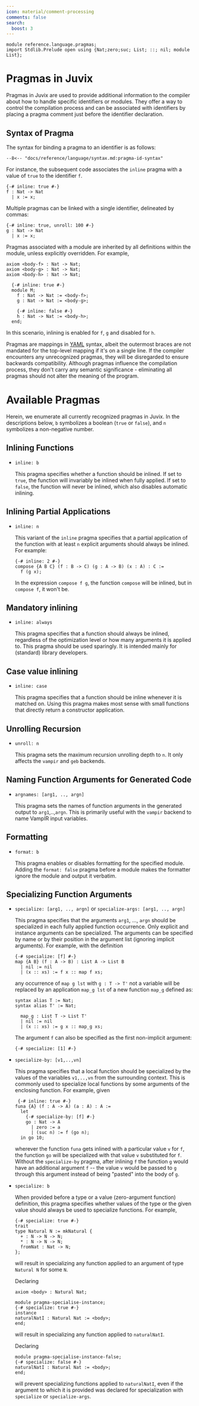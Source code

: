 ```yaml
---
icon: material/comment-processing
comments: false
search:
  boost: 3
---
```


```juvix hide
module reference.language.pragmas;
import Stdlib.Prelude open using {Nat;zero;suc; List; ::; nil; module List};
```

# Pragmas in Juvix

Pragmas in Juvix are used to provide additional information to the compiler
about how to handle specific identifiers or modules. They offer a way to control
the compilation process and can be associated with identifiers by placing a
pragma comment just before the identifier declaration.

## Syntax of Pragma

The syntax for binding a pragma to an identifier is as follows:

```text
--8<-- "docs/reference/language/syntax.md:pragma-id-syntax"
```

For instance, the subsequent code associates the `inline` pragma with a value of
`true` to the identifier `f`.

```juvix
{-# inline: true #-}
f : Nat -> Nat
  | x := x;
```

Multiple pragmas can be linked with a single identifier, delineated by commas:

```juvix
{-# inline: true, unroll: 100 #-}
g : Nat -> Nat
  | x := x;
```

Pragmas associated with a module are inherited by all definitions within the
module, unless explicitly overridden. For example,

```juvix hide
axiom <body-f> : Nat -> Nat;
axiom <body-g> : Nat -> Nat;
axiom <body-h> : Nat -> Nat;
```

```juvix
  {-# inline: true #-}
  module M;
    f : Nat -> Nat := <body-f>;
    g : Nat -> Nat := <body-g>;

    {-# inline: false #-}
    h : Nat -> Nat := <body-h>;
  end;
```

In this scenario, inlining is enabled for `f`, `g` and disabled for `h`.

Pragmas are mappings in [YAML](https://yaml.org/) syntax, albeit the outermost
braces are not mandated for the top-level mapping if it's on a single line. If
the compiler encounters any unrecognized pragmas, they will be disregarded to
ensure backwards compatibility. Although pragmas influence the compilation
process, they don't carry any semantic significance - eliminating all pragmas
should not alter the meaning of the program.

# Available Pragmas

Herein, we enumerate all currently recognized pragmas in Juvix. In the
descriptions below, `b` symbolizes a boolean (`true` or `false`), and `n`
symbolizes a non-negative number.

## Inlining Functions

- `inline: b`

  This pragma specifies whether a function should be inlined. If set to `true`,
  the function will invariably be inlined when fully applied. If set to `false`,
  the function will never be inlined, which also disables automatic inlining.

## Inlining Partial Applications

- `inline: n`

  This variant of the `inline` pragma specifies that a partial application of
  the function with at least `n` explicit arguments should always be inlined.
  For example:

  ```juvix
  {-# inline: 2 #-}
  compose {A B C} (f : B -> C) (g : A -> B) (x : A) : C :=
    f (g x);
  ```

  In the expression `compose f g`, the function `compose` will be inlined, but
  in `compose f`, it won't be.

## Mandatory inlining

- `inline: always`

  This pragma specifies that a function should always be inlined,
  regardless of the optimization level or how many arguments it is
  applied to. This pragma should be used sparingly. It is intended
  mainly for (standard) library developers.

## Case value inlining

- `inline: case`

  This pragma specifies that a function should be inline whenever it
  is matched on. Using this pragma makes most sense with small
  functions that directly return a constructor application.

## Unrolling Recursion

- `unroll: n`

  This pragma sets the maximum recursion unrolling depth to `n`. It only affects
  the `vampir` and `geb` backends.

## Naming Function Arguments for Generated Code

- `argnames: [arg1, .., argn]`

  This pragma sets the names of function arguments in the generated output to
  `arg1`,..,`argn`. This is primarily useful with the `vampir` backend to name
  VampIR input variables.

## Formatting

- `format: b`

  This pragma enables or disables formatting for the specified module. Adding
  the `format: false` pragma before a module makes the formatter ignore the
  module and output it verbatim.

## Specializing Function Arguments

- `specialize: [arg1, .., argn]` or `specialize-args: [arg1, .., argn]`

  This pragma specifies that the arguments `arg1`, ..., `argn` should
  be specialized in each fully applied function occurrence. Only
  explicit and instance arguments can be specialized. The arguments
  can be specified by name or by their position in the argument list
  (ignoring implicit arguments). For example, with the definition

  ```juvix
  {-# specialize: [f] #-}
  map {A B} (f : A -> B) : List A -> List B
    | nil := nil
    | (x :: xs) := f x :: map f xs;
  ```

  any occurrence of `map g lst` with `g : T -> T'` not a variable will
  be replaced by an application `map_g lst` of a new function `map_g`
  defined as:

  ```juvix hide
  syntax alias T := Nat;
  syntax alias T' := Nat;
  ```

  ```juvix
    map_g : List T -> List T'
    | nil := nil
    | (x :: xs) := g x :: map_g xs;
  ```

  The argument `f` can also be specified as the first non-implicit argument:

  ```text
  {-# specialize: [1] #-}
  ```

- `specialize-by: [v1,..,vn]`

  This pragma specifies that a local function should be specialized by
  the values of the variables `v1,..,vn` from the surrounding
  context. This is commonly used to specialize local functions by some
  arguments of the enclosing function. For example, given

  ```juvix
   {-# inline: true #-}
  funa {A} (f : A -> A) (a : A) : A :=
    let
      {-# specialize-by: [f] #-}
      go : Nat -> A
        | zero := a
        | (suc n) := f (go n);
    in go 10;
  ```

  wherever the function `funa` gets inlined with a particular value `v`
  for `f`, the function `go` will be specialized with that value `v`
  substituted for `f`. Without the `specialize-by` pragma, after
  inlining `f` the function `g` would have an additional argument `f`
  -- the value `v` would be passed to `g` through this argument instead
  of being "pasted" into the body of `g`.

- `specialize: b`

  When provided before a type or a value (zero-argument function)
  definition, this pragma specifies whether values of the type or the
  given value should always be used to specialize functions. For
  example,

  ```juvix
  {-# specialize: true #-}
  trait
  type Natural N := mkNatural {
    + : N -> N -> N;
    * : N -> N -> N;
    fromNat : Nat -> N;
  };
  ```

  will result in specializing any function applied to an argument of
  type `Natural N` for some `N`.

  Declaring

  ```juvix hide
  axiom <body> : Natural Nat;
  ```

  ```juvix
  module pragma-specialise-instance;
  {-# specialize: true #-}
  instance
  naturalNatI : Natural Nat := <body>;
  end;
  ```

  will result in specializing any function applied to `naturalNatI`.

  Declaring

  ```juvix
  module pragma-specialise-instance-false;
  {-# specialize: false #-}
  naturalNatI : Natural Nat := <body>;
  end;
  ```

  will prevent specializing functions applied to `naturalNatI`, even
  if the argument to which it is provided was declared for
  specialization with `specialize` or `specialize-args`.
